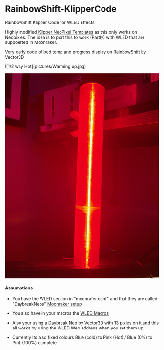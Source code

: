 # RainbowShift-KlipperCode
RainbowShift Klipper Code for WLED Effects

Highly modified [Klipper NeoPixel Templates](https://github.com/digitalninja-ro/klipper-neopixel/blob/master/README.md) as this only works on Neopixles.
The idea is to port this to work (Partly) with WLED that are suppoerted in Moonraker.


Very early code of bed temp and progress display on [RainbowShift](https://vector3d.co.uk/product/rainbowshift-kit/) by Vector3D 

![1/2 way Hot](pictures/Warming up.jpg)

![Fully Hot](pictures/Red.jpg)



#### Assumptions 

* You have the WLED section in "moonrafer.conf" and that they are called "DaybreakNeos"
  [Moonraker setup](https://moonraker.readthedocs.io/en/latest/configuration/#wled)

* You also have in your macros the [WLED Macros](https://moonraker.readthedocs.io/en/latest/configuration/#wled) 

* Also your using a [Daybreak Neo](https://vector3d.co.uk/product/voron-daylight-on-a-stick-v3d-daybreak-neo/) by Vector3D with 13 pixles on it
  and this all works by using the WLED Web address when you set them up.

* Currently Its also fixed colours Blue (cold) to Pink (Hot) / Blue (0%) to Pink (100%) complete 
